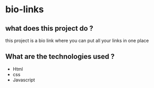 # bio-links


## what does this project do ? 


this project is a bio link where you can put all your links in one place


## What are the technologies used ?


<ul>
<li>Html
<li>css
<li>Javascript
</ul>





